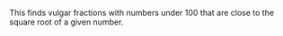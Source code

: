 This finds vulgar fractions with numbers under 100 that are close to the square root of a given number.
